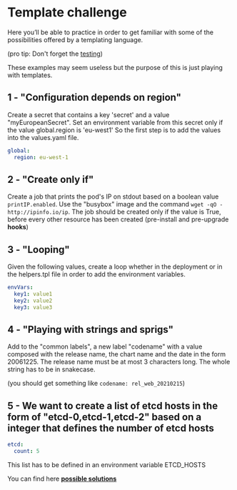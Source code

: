 # Template challenge

Here you’ll be able to practice in order to get familiar with some of the possibilities offered by a templating language.

(pro tip: Don't forget the [testing](03_build_chart.md##testing-the-chart))

These examples may seem useless but the purpose of this is just playing with templates.

## 1 - "Configuration depends on region"

Create a secret that contains a key 'secret' and a value "myEuropeanSecret".
Set an environment variable from this secret only if the value global.region is 'eu-west1'
So the first step is to add the values into the values.yaml file.

```yaml
global:
  region: eu-west-1
```

## 2 - "Create only if"

Create a job that prints the pod's IP on stdout based on a boolean value `printIP.enabled`.
Use the "busybox" image and the command `wget -qO - http://ipinfo.io/ip`.
The job should be created only if the value is True, before every other resource has been created (pre-install and pre-upgrade **hooks**)

## 3 - "Looping"

Given the following values, create a loop whether in the deployment or in the helpers.tpl file in order to add the environment variables.

```yaml
envVars:
  key1: value1
  key2: value2
  key3: value3
```

## 4 -  "Playing with strings and sprigs"

Add to the "common labels", a new label "codename" with a value composed with the release name, the chart name and the date in the form 20061225.
The release name must be at most 3 characters long.
The whole string has to be in snakecase.

(you should get something like `codename: rel_web_20210215`)

## 5 - We want to create a list of etcd hosts in the form of "etcd-0,etcd-1,etcd-2" based on a integer that defines the number of etcd hosts

```yaml
etcd:
  count: 5
```

This list has to be defined in an environment variable ETCD_HOSTS

You can find here [**possible solutions**](templating_proposals.md)